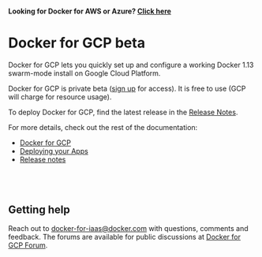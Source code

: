 <!--[metadata]>
+++
title = "Docker for GCP"
description = "Docker for GCP"
keywords = ["iaas, gcp"]
[menu.main]
identifier="docs"
name = "Getting Started"
weight="1"
+++
<![end-metadata]-->

#### Looking for Docker for AWS or Azure? [Click here](https://docs.docker.com/engine/installation/)

# Docker for GCP beta

Docker for GCP lets you quickly set up and configure a working Docker 1.13
swarm-mode install on Google Cloud Platform.

Docker for GCP is private beta ([sign up](https://beta.docker.com/gcp) for access).
It is free to use (GCP will charge for resource usage).

To deploy Docker for GCP, find the latest release in the [Release Notes](gcp/release-notes.md).

For more details, check out the rest of the documentation:

 * [Docker for GCP](gcp/index.md)
 * [Deploying your Apps](deploy.md)
 * [Release notes](gcp/release-notes.md)

<p style="margin-bottom:50px">&nbsp;</p>

## Getting help

Reach out to <docker-for-iaas@docker.com> with questions, comments and feedback.
The forums are available for public discussions at [Docker for GCP Forum](https://forums.docker.com/c/docker-for-gcp).
